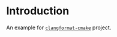 Introduction
============

An example for [`clangformat-cmake`](https://github.com/zemasoft/clangformat-cmake) project.
